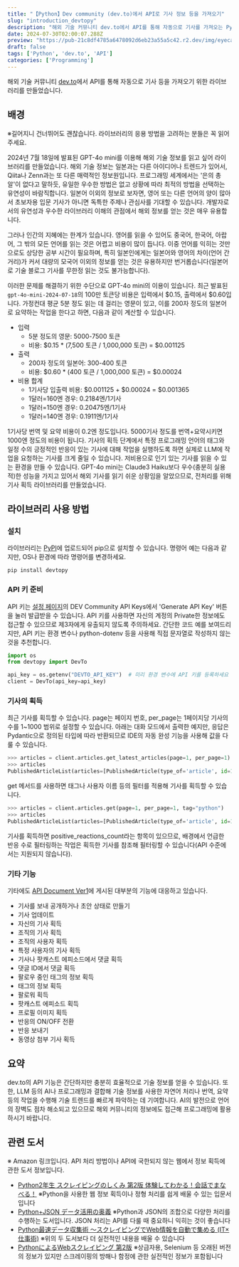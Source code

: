 ```yaml
---
title: "【Python】Dev community (dev.to)에서 API로 기사 정보 등을 가져오기"
slug: "introduction_devtopy"
description: "해외 기술 커뮤니티 dev.to에서 API를 통해 자동으로 기사를 가져오는 Python 라이브러리 'devtopy' 소개. 라이브러리 사용 방법과 API 기능을 자세히 설명. 또한, GPT-4o mini와의 조합으로 번역 및 요약의 가능성에 대해서도 언급. devtopy를 활용하면 해외 기술 정보에 쉽게 접근할 수 있어 프로그래밍 기술 향상에 기여합니다."
date: 2024-07-30T02:00:07.288Z
preview: "https://pub-21c8df4785a6478092d6eb23a55a5c42.r2.dev/img/eyecatch/devto_eycatch.webp"
draft: false
tags: ['Python', 'dev.to', 'API']
categories: ['Programming']
---
```


해외 기술 커뮤니티 [dev.to](https://dev.to/)에서 API를 통해 자동으로 기사 등을 가져오기 위한 라이브러리를 만들었습니다.  

## 배경

※길어지니 건너뛰어도 괜찮습니다. 라이브러리의 응용 방법을 고려하는 분들은 꼭 읽어주세요.  
  
2024년 7월 18일에 발표된 GPT-4o mini를 이용해 해외 기술 정보를 읽고 싶어 라이브러리를 만들었습니다. 해외 기술 정보는 일본과는 다른 아이디어나 트렌드가 있어서, Qiita나 Zenn과는 또 다른 매력적인 정보원입니다. 프로그래밍 세계에서는 '은의 총알'이 없다고 말하듯, 유일한 우수한 방법은 없고 상황에 따라 최적의 방법을 선택하는 유연성이 바람직합니다. 일본어 이외의 정보로 보자면, 영어 또는 다른 언어의 양이 많아서 초보자용 입문 기사가 아니면 독특한 주제나 관심사를 기대할 수 있습니다. 개발자로서의 유연성과 우수한 라이브러리 이해의 관점에서 해외 정보를 얻는 것은 매우 유용합니다.  
  
그러나 인간의 지혜에는 한계가 있습니다. 영어를 읽을 수 있어도 중국어, 한국어, 아랍어, 그 밖의 모든 언어를 읽는 것은 어렵고 비용이 많이 듭니다. 이중 언어를 익히는 것만으로도 상당한 공부 시간이 필요하며, 특히 일본인에게는 일본어와 영어의 차이(언어 간 거리)가 커서 대량의 모국어 이외의 정보를 얻는 것은 유용하지만 번거롭습니다(일본어로 기술 블로그 기사를 무한정 읽는 것도 불가능합니다).  
  
이러한 문제를 해결하기 위한 수단으로 GPT-4o mini의 이용이 있습니다. 최근 발표된 `gpt-4o-mini-2024-07-18`의 100만 토큰당 비용은 입력에서 $0.15, 출력에서 $0.60입니다. 가정컨대 평균 5분 정도 읽는 데 걸리는 영문이 있고, 이를 200자 정도의 일본어로 요약하는 작업을 한다고 하면, 다음과 같이 계산할 수 있습니다.  

* 입력
  * 5분 정도의 영문: 5000-7500 토큰
  * 비용: $0.15 * (7,500 토큰 / 1,000,000 토큰) = $0.001125
* 출력
  * 200자 정도의 일본어: 300-400 토큰
  * 비용: $0.60 * (400 토큰 / 1,000,000 토큰) = $0.00024
* 비용 합계
  * 1기사당 입출력 비용: $0.001125 + $0.00024 = $0.001365
  * 1달러=160엔 경우: 0.2184엔/1기사
  * 1달러=150엔 경우: 0.20475엔/1기사
  * 1달러=140엔 경우: 0.1911엔/1기사

1기사당 번역 및 요약 비용이 0.2엔 정도입니다. 5000기사 정도를 번역+요약시키면 1000엔 정도의 비용이 됩니다. 기사의 획득 단계에서 특정 프로그래밍 언어의 태그와 일정 수의 긍정적인 반응이 있는 기사에 대해 작업을 실행하도록 하면 실제로 LLM에 작업을 요청하는 기사를 크게 줄일 수 있습니다. 저비용으로 인기 있는 기사를 읽을 수 있는 환경을 만들 수 있습니다. GPT-4o mini는 Claude3 Haiku보다 우수(충분히 실용적)한 성능을 가지고 있어서 해외 기사를 읽기 쉬운 상황임을 알았으므로, 전처리를 위해 기사 획득 라이브러리를 만들었습니다.  

## 라이브러리 사용 방법

### 설치

라이브러리는 [PyPI](https://pypi.org/project/devtopy/)에 업로드되어 pip으로 설치할 수 있습니다. 명령어 예는 다음과 같지만, OS나 환경에 따라 명령어를 변경하세요.  

```
pip install devtopy
```

### API 키 준비

API 키는 [설정 페이지](https://dev.to/settings/extensions)의 DEV Community API Keys에서 'Generate API Key' 버튼을 눌러 발급받을 수 있습니다. API 키를 사용하면 자신의 계정의 Private한 정보에도 접근할 수 있으므로 제3자에게 유출되지 않도록 주의하세요. 간단한 코드 예를 보여드리지만, API 키는 환경 변수나 python-dotenv 등을 사용해 직접 문자열로 작성하지 않는 것을 추천합니다.  

```python
import os
from devtopy import DevTo

api_key = os.getenv("DEVTO_API_KEY")  # 미리 환경 변수에 API 키를 등록하세요
client = DevTo(api_key=api_key)
```

### 기사의 획득

최근 기사를 획득할 수 있습니다. page는 페이지 번호, per_page는 1페이지당 기사의 수를 1~1000 범위로 설정할 수 있습니다. 아래는 대화 모드에서 출력한 예지만, 응답은 Pydantic으로 정의된 타입에 따라 반환되므로 IDE의 자동 완성 기능을 사용해 값을 다룰 수 있습니다.  

```python
>>> articles = client.articles.get_latest_articles(page=1, per_page=1)
>>> articles
PublishedArticleList(articles=[PublishedArticle(type_of='article', id=1940659, title='Embracing Surface-Level Understanding: A Key to Mastering Software Engineering', description='Theory can lead to experience by practice. However, theory without practice will not give us real...', readable_publish_date='Jul 30', slug='embracing-surface-level-understanding-a-key-to-mastering-software-engineering-47pl', path='/muhammad_salem/embracing-surface-level-understanding-a-key-to-mastering-software-engineering-47pl', url=Url('https://dev.to/muhammad_salem/embracing-surface-level-understanding-a-key-to-mastering-software-engineering-47pl'), comments_count=0, public_reactions_count=0, collection_id=None, published_timestamp='2024-07-30T01:10:03Z', positive_reactions_count=0, cover_image=None, social_image=Url('https://media.dev.to/cdn-cgi/image/width=1000,height=500,fit=cover,gravity=auto,format=auto/https%3A%2F%2Fdev-to-uploads.s3.amazonaws.com%2Fuploads%2Farticles%2Fu0ukjaq1f51xr4c0n3c4.png'), canonical_url=Url('https://dev.to/muhammad_salem/embracing-surface-level-understanding-a-key-to-mastering-software-engineering-47pl'), created_at='2024-07-30T01:10:03Z', edited_at=None, crossposted_at=None, published_at='2024-07-30T01:10:03Z', last_comment_at='2024-07-30T01:10:03Z', reading_time_minutes=5, tag_list=[], tags='', user=User(name='Muhammad Salem', username='muhammad_salem', twitter_username=None, github_username=None, user_id=1234060, website_url=None, profile_image='https://media.dev.to/cdn-cgi/image/width=640,height=640,fit=cover,gravity=auto,format=auto/https%3A%2F%2Fdev-to-uploads.s3.amazonaws.com%2Fuploads%2Fuser%2Fprofile_image%2F1234060%2F60453f1e-7129-4e29-9b27-8114ec7caea7.png', profile_image_90='https://media.dev.to/cdn-cgi/image/width=90,height=90,fit=cover,gravity=auto,format=auto/https%3A%2F%2Fdev-to-uploads.s3.amazonaws.com%2Fuploads%2Fuser%2Fprofile_image%2F1234060%2F60453f1e-7129-4e29-9b27-8114ec7caea7.png'), organization=None, flare_tag=None)])
```

get 메서드를 사용하면 태그나 사용자 이름 등의 필터를 적용해 기사를 획득할 수 있습니다.  

```python
>>> articles = client.articles.get(page=1, per_page=1, tag="python")
>>> articles
PublishedArticleList(articles=[PublishedArticle(type_of='article', id=1931086, title='Pre-Cloud Development Chatbot with Streamlit, Langchain, OpenAI and MongoDB Atlas Vector Search', description='Introduction   In this blog, I’ll discuss how I built a Retrieval-Augmented Generation (RAG)...', readable_publish_date='Jul 30', slug='pre-cloud-development-chatbot-with-streamlit-langchain-openai-and-mongodb-atlas-vector-search-43l', path='/amandaruzza/pre-cloud-development-chatbot-with-streamlit-langchain-openai-and-mongodb-atlas-vector-search-43l', url=Url('https://dev.to/amandaruzza/pre-cloud-development-chatbot-with-streamlit-langchain-openai-and-mongodb-atlas-vector-search-43l'), comments_count=0, public_reactions_count=0, collection_id=None, published_timestamp='2024-07-30T00:26:40Z', positive_reactions_count=0, cover_image=Url('https://media.dev.to/cdn-cgi/image/width=1000,height=420,fit=cover,gravity=auto,format=auto/https%3A%2F%2Fdev-to-uploads.s3.amazonaws.com%2Fuploads%2Farticles%2Fjgd9gkudqjq7xs0vnpqe.png'), social_image=Url('https://media.dev.to/cdn-cgi/image/width=1000,height=500,fit=cover,gravity=auto,format=auto/https%3A%2F%2Fdev-to-uploads.s3.amazonaws.com%2Fuploads%2Farticles%2Fjgd9gkudqjq7xs0vnpqe.png'), canonical_url=Url('https://dev.to/amandaruzza/pre-cloud-development-chatbot-with-streamlit-langchain-openai-and-mongodb-atlas-vector-search-43l'), created_at='2024-07-21T20:00:34Z', edited_at='2024-07-30T00:45:58Z', crossposted_at=None, published_at='2024-07-30T00:26:40Z', last_comment_at='2024-07-30T00:26:40Z', reading_time_minutes=8, tag_list=['rag', 'pdftextextraction', 'python', 'vectordatabase'], tags='rag, pdftextextraction, python, vectordatabase', user=User(name='Amanda Ruzza', username='amandaruzza', twitter_username=None, github_username=None, user_id=1246885, website_url=None, profile_image='https://media.dev.to/cdn-cgi/image/width=640,height=640,fit=cover,gravity=auto,format=auto/https%3A%2F%2Fdev-to-uploads.s3.amazonaws.com%2Fuploads%2Fuser%2Fprofile_image%2F1246885%2Fd39cfd89-1ab8-4a03-9dd7-6ebe8a2037f7.JPG', profile_image_90='https://media.dev.to/cdn-cgi/image/width=90,height=90,fit=cover,gravity=auto,format=auto/https%3A%2F%2Fdev-to-uploads.s3.amazonaws.com%2Fuploads%2Fuser%2Fprofile_image%2F1246885%2Fd39cfd89-1ab8-4a03-9dd7-6ebe8a2037f7.JPG'), organization=None, flare_tag=None)])
```

기사를 획득하면 positive_reactions_count라는 항목이 있으므로, 배경에서 언급한 반응 수로 필터링하는 작업은 획득한 기사를 참조해 필터링할 수 있습니다(API 수준에서는 지원되지 않습니다).  

### 기타 기능

기타에도 [API Document Ver1](https://developers.forem.com/api/v1)에 게시된 대부분의 기능에 대응하고 있습니다.  

* 기사를 보내 공개하거나 초안 상태로 만들기
* 기사 업데이트
* 자신의 기사 획득
* 조직의 기사 획득
* 조직의 사용자 획득
* 특정 사용자의 기사 획득
* 기사나 팟캐스트 에피소드에서 댓글 획득
* 댓글 ID에서 댓글 획득
* 팔로우 중인 태그의 정보 획득
* 태그의 정보 획득
* 팔로워 획득
* 팟캐스트 에피소드 획득
* 프로필 이미지 획득
* 반응의 ON/OFF 전환
* 반응 보내기
* 동영상 첨부 기사 획득

## 요약

dev.to의 API 기능은 간단하지만 충분히 효율적으로 기술 정보를 얻을 수 있습니다. 또한, LLM 등의 AI나 프로그래밍과 결합해 기술 정보를 사용한 자연어 처리나 번역, 요약 등의 작업을 수행해 기술 트렌드를 빠르게 파악하는 데 기여합니다. AI의 발전으로 언어의 장벽도 점차 해소되고 있으므로 해외 커뮤니티의 정보에도 접근해 프로그래밍에 활용하시기 바랍니다.  

## 관련 도서

※ Amazon 링크입니다. API 처리 방법이나 API에 국한되지 않는 웹에서 정보 획득에 관한 도서 정보입니다.  

* [Python2年生 スクレイピングのしくみ 第2版 体験してわかる！会話でまなべる！](https://www.amazon.co.jp/dp/4798182605?&linkCode=ll1&tag=rmc-8-22&linkId=4a1dc72f97c1dd130dbe78cfce68e030&language=ja_JP&ref_=as_li_ss_tl) ※Python을 사용한 웹 정보 획득이나 정형 처리를 쉽게 배울 수 있는 입문서입니다
* [Python+JSON データ活用の奥義](https://www.amazon.co.jp/dp/4802613938?&linkCode=ll1&tag=rmc-8-22&linkId=a7d3aa276cca47fa9918f8d402e0b51a&language=ja_JP&ref_=as_li_ss_tl) ※Python과 JSON의 조합으로 다양한 처리를 수행하는 도서입니다. JSON 처리는 API를 다룰 때 중요하니 익히는 것이 좋습니다
* [Python最速データ収集術 〜スクレイピングでWeb情報を自動で集める (IT×仕事術)](https://www.amazon.co.jp/dp/4297126419?&linkCode=ll1&tag=rmc-8-22&linkId=4a3242c286c3ba5f97b5720ab7a4da56&language=ja_JP&ref_=as_li_ss_tl) ※위의 두 도서보다 더 실전적인 내용을 배울 수 있습니다
* [PythonによるWebスクレイピング 第2版](https://www.amazon.co.jp/dp/4873118719?&linkCode=ll1&tag=rmc-8-22&linkId=f798515761caf2f96c32cbd931170872&language=ja_JP&ref_=as_li_ss_tl) ※상급자용, Selenium 등 오래된 버전의 정보가 있지만 스크레이핑의 방해나 함정에 관한 실전적인 정보가 포함됩니다